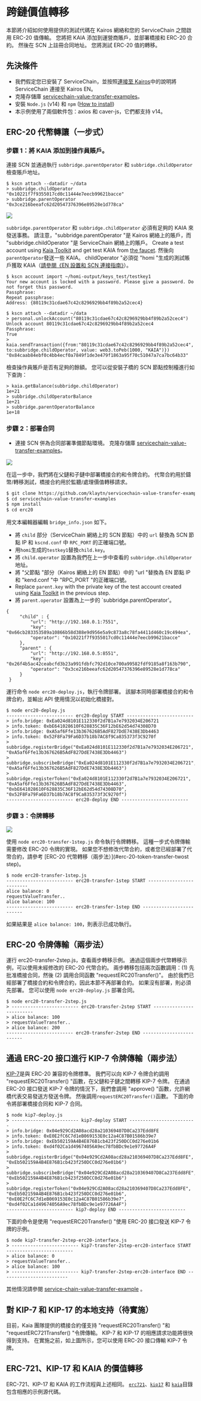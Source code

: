 # 跨鏈價值轉移

本節將介紹如何使用提供的測試代碼在 Kairos 網絡和您的 ServiceChain 之間啟用 ERC-20 值傳輸。
您將把 KAIA 添加到運營商賬戶，並部署橋接和 ERC-20 合約。
然後在 SCN 上註冊合同地址。 您將測試 ERC-20 值的轉移。

## 先決條件<a id="prerequisites"></a>

- 我們假定您已安裝了 ServiceChain，並按照[連接至 Kairos](en-scn-connection.md)中的說明將 ServiceChain 連接至 Kairos EN。
- 克隆存儲庫 [servicechain-value-transfer-examples](https://github.com/klaytn/servicechain-value-transfer-examples)。
- 安裝 `Node.js` (v14) 和 `npm` ([How to install](https://nodejs.org/en/download/package-manager/))
 - 本示例使用了兩個軟件包：axios 和 caver-js，它們都支持 v14。

## ERC-20 代幣轉讓（一步式）<a id="erc-20-token-transfer-onestep"></a>

### 步驟 1：將 KAIA 添加到操作員賬戶。 <a id="step-1-add-kaia-to-the-operator-accounts"></a>

連接 SCN 並通過執行 `subbridge.parentOperator` 和 `subbridge.childOperator` 檢查賬戶地址。

```
$ kscn attach --datadir ~/data
> subbridge.childOperator
"0x10221f7f9355017cd0c11444e7eecb99621bacce"
> subbridge.parentOperator
"0x3ce216beeafc62d20547376396e89528e1d778ca"
```

![](/img/nodes/sc-vt-add-klay.png)

`subbridge.parentOperator` 和 `subbridge.childOperator` 必須有足夠的 KAIA 來發送事務。 請注意，"subbridge.parentOperator "是 Kairos 網絡上的賬戶，而 "subbridge.childOperator "是 ServiceChain 網絡上的賬戶。
Create a test account using [Kaia Toolkit](https://toolkit.kaia.io/account/) and get test KAIA from [the faucet](https://faucet.kaia.io/). 然後向`parentOperator`發送一些 KAIA。 childOperator "必須從 "homi "生成的測試賬戶獲取 KAIA（[請參閱《EN 設置和 SCN 連接指南》](en-scn-connection.md)）。

```
$ kscn account import ~/homi-output/keys_test/testkey1
Your new account is locked with a password. Please give a password. Do not forget this password.
Passphrase:
Repeat passphrase:
Address: {80119c31cdae67c42c8296929bb4f89b2a52cec4}
```

```
$ kscn attach --datadir ~/data
> personal.unlockAccount("80119c31cdae67c42c8296929bb4f89b2a52cec4")
Unlock account 80119c31cdae67c42c8296929bb4f89b2a52cec4
Passphrase:
True
> kaia.sendTransaction({from:"80119c31cdae67c42c8296929bb4f89b2a52cec4", to:subbridge.childOperator, value: web3.toPeb(1000, "KAIA")})
"0x84caab84ebf0c4bb4ecf0a7849f1de3e479f1863a95f70c51047a7ca7bc64b33"
```

檢查操作員賬戶是否有足夠的餘額。 您可以從安裝子橋的 SCN 節點控制檯進行如下查詢：

```
> kaia.getBalance(subbridge.childOperator)
1e+21
> subbridge.childOperatorBalance
1e+21
> subbridge.parentOperatorBalance
1e+18
```

### 步驟 2：部署合同<a id="step-2-deploy-contracts"></a>

- 連接 SCN 併為合同部署準備節點環境。
 克隆存儲庫 [servicechain-value-transfer-examples](https://github.com/klaytn/servicechain-value-transfer-examples)。

![](/img/nodes/sc-vt-deploy.png)

在這一步中，我們將在父鏈和子鏈中部署橋接合約和令牌合約。
代幣合約用於鑄幣/轉移測試，橋接合約用於監聽/處理價值轉移請求。

```bash
$ git clone https://github.com/klaytn/servicechain-value-transfer-examples
$ cd servicechain-value-transfer-examples
$ npm install
$ cd erc20
```

用文本編輯器編輯 `bridge_info.json` 如下。

- 將 `child` 部分（ServiceChain 網絡上的 SCN 節點）中的 `url` 替換為 SCN 節點 IP 和 `kscnd.conf` 中 `RPC_PORT` 的正確端口號。
- 用`homi`生成的`testkey1`替換`child.key`。
- 將 `child.operator` 設置為我們在上一步中查看的 `subbridge.childOperator` 地址。
- 將 "父節點 "部分（Kairos 網絡上的 EN 節點）中的 "url "替換為 EN 節點 IP 和 "kend.conf "中 "RPC_PORT "的正確端口號。
- Replace `parent.key` with the private key of the test account created using [Kaia Toolkit](https://toolkit.kaia.io/account/) in the previous step.
- 將 `parent.operator` 設置為上一步的 \`subbridge.parentOperator'。

```
{
     "child" : {
         "url": "http://192.168.0.1:7551",
         "key": "0x66cb283353589a10866b58d388e9d956e5a9c873a8c78fa4411d460c19c494ea",
         "operator": "0x10221f7f9355017cd0c11444e7eecb99621bacce"
     },
     "parent" : {
         "url": "http://192.168.0.5:8551",
         "key": "0x26f4b5ac42ceabcfd3b23a991fdbfc792d10ce700a99582fdf9185a8f163b790",
         "operator": "0x3ce216beeafc62d20547376396e89528e1d778ca"
     }
 }
```

運行命令 `node erc20-deploy.js`，執行令牌部署。 該腳本同時部署橋接合約和令牌合約，並輸出 API 使用情況以初始化橋接對。

```
$ node erc20-deploy.js
------------------------- erc20-deploy START -------------------------
> info.bridge: 0xEa024d8101E112330f2d7B1a7e7932034E206721
> info.token: 0xbE641028610F628835C36F12bE62d54d74308D70
> info.bridge: 0xA5af6Ffe13b367626B5AdF827DdE7438E3Db4463
> info.token: 0x52F8Fa79Fa6D37b18b7AC8f9Ca835373f3C9270f
> subbridge.registerBridge("0xEa024d8101E112330f2d7B1a7e7932034E206721", "0xA5af6Ffe13b367626B5AdF827DdE7438E3Db4463")
> subbridge.subscribeBridge("0xEa024d8101E112330f2d7B1a7e7932034E206721", "0xA5af6Ffe13b367626B5AdF827DdE7438E3Db4463")
> subbridge.registerToken("0xEa024d8101E112330f2d7B1a7e7932034E206721", "0xA5af6Ffe13b367626B5AdF827DdE7438E3Db4463", "0xbE641028610F628835C36F12bE62d54d74308D70", "0x52F8Fa79Fa6D37b18b7AC8f9Ca835373f3C9270f")
------------------------- erc20-deploy END -------------------------
```

### 步驟 3：令牌轉移<a id="step-3-token-transfer"></a>

![](/img/nodes/sc-vt-transfer.png)

使用 `node erc20-transfer-1step.js` 命令執行令牌轉移。 這種一步式令牌傳輸需要修改 ERC-20 令牌的實現。 如果您不想修改代幣合約，或者您已經部署了代幣合約，請參考 [ERC-20 代幣轉移（兩步法）](#erc-20-token-transfer-twost step)。

```
$ node erc20-transfer-1step.js
------------------------- erc20-transfer-1step START -------------------------
alice balance: 0
requestValueTransfer..
alice balance: 100
------------------------- erc20-transfer-1step END -------------------------
```

如果結果是 `alice balance: 100`，則表示已成功執行。

## ERC-20 令牌傳輸（兩步法）<a id="erc-20-token-transfer-twostep"></a>

運行 erc20-transfer-2step.js，查看兩步轉移示例。 通過這個兩步代幣轉移示例，可以使用未經修改的 ERC-20 代幣合約。
兩步轉移包括兩次函數調用：(1) 先批准橋接合同，然後 (2) 調用合同函數 "requestERC20Transfer()"。
由於我們已經部署了橋接合約和令牌合約，因此本節不再部署合約。 如果沒有部署，則必須先部署。 您可以使用 `node erc20-deploy.js` 部署合同。

```
$ node erc20-transfer-2step.js
> ------------------------- erc20-transfer-2step START -------------------------
> alice balance: 100
> requestValueTransfer..
> alice balance: 200
------------------------- erc20-transfer-2step END -------------------------
```

## 通過 ERC-20 接口進行 KIP-7 令牌傳輸（兩步法）<a id="kip-7-token-transfer-via-erc-20-interface-two-step"></a>

[KIP-7](https://kips.kaia.io/KIPs/kip-7)是與 ERC-20 兼容的令牌標準。 我們可以向 KIP-7 令牌合約調用 "requestERC20Transfer() "函數，在父鏈和子鏈之間轉移 KIP-7 令牌。
在通過 ERC-20 接口發送 KIP-7 令牌的情況下，我們會調用 "approve() "函數，允許網橋代表交易發送方發送令牌。 然後調用`requestERC20Transfer()`函數。
下面的命令將部署橋接合同和 KIP-7 合同。

```
$ node kip7-deploy.js
> ------------------------- kip7-deploy START -------------------------
> info.bridge: 0x04e929Cd2A08acd28a210369407D8Ca237Edd8FE
> info.token: 0xE0E2fC6C7d1eB069153E0c12a4C87B01586b39e7
> info.bridge: 0xEb502159A4B4E876B1cb423f250DCC0d276e01b6
> info.token: 0xd4f02Ca1d49674056A9ec78fbBDc9e1e97726A4F
> subbridge.registerBridge("0x04e929Cd2A08acd28a210369407D8Ca237Edd8FE", "0xEb502159A4B4E876B1cb423f250DCC0d276e01b6")
> subbridge.subscribeBridge("0x04e929Cd2A08acd28a210369407D8Ca237Edd8FE", "0xEb502159A4B4E876B1cb423f250DCC0d276e01b6")
> subbridge.registerToken("0x04e929Cd2A08acd28a210369407D8Ca237Edd8FE", "0xEb502159A4B4E876B1cb423f250DCC0d276e01b6", "0xE0E2fC6C7d1eB069153E0c12a4C87B01586b39e7", "0xd4f02Ca1d49674056A9ec78fbBDc9e1e97726A4F")
------------------------- kip7-deploy END -------------------------
```

下面的命令是使用 "requestERC20Transfer() "使用 ERC-20 接口發送 KIP-7 令牌的示例。

```
$ node kip7-transfer-2step-erc20-interface.js
> ------------------------- kip7-transfer-2step-erc20-interface START -------------------------
> alice balance: 0
> requestValueTransfer..
> alice balance: 100
> ------------------------- kip7-transfer-2step-erc20-interface END -------------------------
```

其他情況請參閱 [service-chain-value-transfer-example](https://github.com/klaytn/servicechain-value-transfer-examples) 。

## 對 KIP-7 和 KIP-17 的本地支持（待實施）<a id="native-support-for-kip-7-and-kip-17-to-be-implemented"></a>

目前，Kaia 團隊提供的橋接合約僅支持 "requestERC20Transfer() "和 "requestERC721Transfer() "令牌傳輸。 KIP-7 和 KIP-17 的相應請求功能將很快得到支持。 在實施之前，如上圖所示，您可以使用 ERC-20 接口傳輸 KIP-7 令牌。

## ERC-721、KIP-17 和 KAIA 的價值轉移<a id="value-transfer-for-erc721-kip17-and-klay"></a>

ERC-721、KIP-17 和 KAIA 的工作流程與上述相同。 [`erc721`](https://github.com/klaytn/servicechain-value-transfer-examples/tree/main/erc721)、[`kip17`](https://github.com/klaytn/servicechain-value-transfer-examples/tree/main/kip17) 和 [`kaia`](https://github.com/klaytn/servicechain-value-transfer-examples/tree/main/klay)目錄包含相應的示例源代碼。
